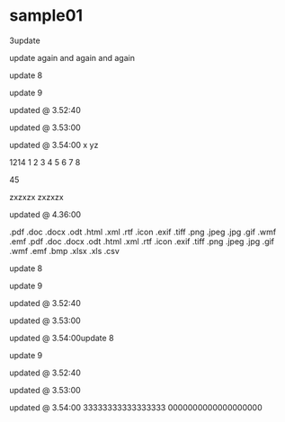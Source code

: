 # sample01

3update

update again and again and again 
 


update 8

update 9

updated @ 3.52:40
 
updated @ 3.53:00 

updated @ 3.54:00
 x
 yz
 
1214
1
2
3
4
5
6
7
8
 
45
 
 
zxzxzx
 zxzxzx

updated @ 4.36:00

.pdf
.doc
.docx
.odt
.html
.xml
.rtf
.icon
.exif
.tiff
.png
.jpeg
.jpg
.gif
.wmf
.emf
.pdf
.doc
.docx
.odt
.html
.xml
.rtf
.icon
.exif
.tiff
.png
.jpeg
.jpg
.gif
.wmf
.emf
.bmp
.xlsx
.xls
.csv

update 8

update 9

updated @ 3.52:40
 
updated @ 3.53:00 

updated @ 3.54:00update 8

update 9

updated @ 3.52:40
 
updated @ 3.53:00 

updated @ 3.54:00
33333333333333333
0000000000000000000

